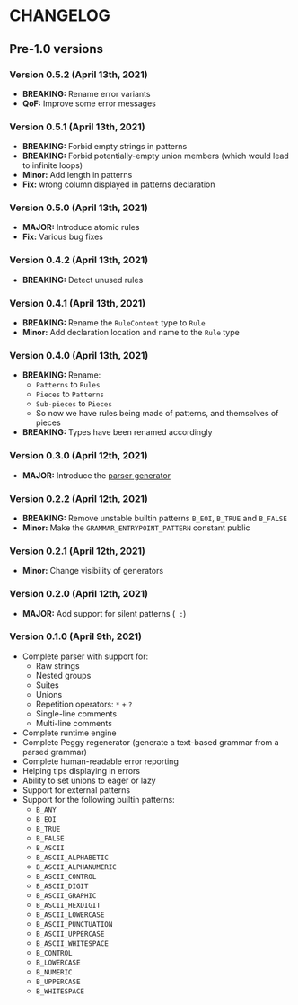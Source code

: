 # CHANGELOG

## Pre-1.0 versions

### Version 0.5.2 (April 13th, 2021)

* **BREAKING:** Rename error variants
* **QoF:** Improve some error messages

### Version 0.5.1 (April 13th, 2021)

* **BREAKING:** Forbid empty strings in patterns
* **BREAKING:** Forbid potentially-empty union members (which would lead to infinite loops)
* **Minor:** Add length in patterns
* **Fix:** wrong column displayed in patterns declaration

### Version 0.5.0 (April 13th, 2021)

* **MAJOR:** Introduce atomic rules
* **Fix:** Various bug fixes

### Version 0.4.2 (April 13th, 2021)

* **BREAKING:** Detect unused rules

### Version 0.4.1 (April 13th, 2021)

* **BREAKING:** Rename the `RuleContent` type to `Rule`
* **Minor:** Add declaration location and name to the `Rule` type

### Version 0.4.0 (April 13th, 2021)

* **BREAKING:** Rename:
  * `Patterns` to `Rules`
  * `Pieces` to `Patterns`
  * `Sub-pieces` to `Pieces`
  * So now we have rules being made of patterns, and themselves of pieces
* **BREAKING:** Types have been renamed accordingly

### Version 0.3.0 (April 12th, 2021)

* **MAJOR:** Introduce the [parser generator](peggy_derive/)

### Version 0.2.2 (April 12th, 2021)

* **BREAKING:** Remove unstable builtin patterns `B_EOI`, `B_TRUE` and `B_FALSE`
* **Minor:** Make the `GRAMMAR_ENTRYPOINT_PATTERN` constant public

### Version 0.2.1 (April 12th, 2021)

* **Minor:** Change visibility of generators

### Version 0.2.0 (April 12th, 2021)

* **MAJOR:** Add support for silent patterns (`_:`)

### Version 0.1.0 (April 9th, 2021)

* Complete parser with support for:
  * Raw strings
  * Nested groups
  * Suites
  * Unions
  * Repetition operators: `*` `+` `?`
  * Single-line comments
  * Multi-line comments
* Complete runtime engine
* Complete Peggy regenerator (generate a text-based grammar from a parsed grammar)
* Complete human-readable error reporting
* Helping tips displaying in errors
* Ability to set unions to eager or lazy
* Support for external patterns
* Support for the following builtin patterns:
  * `B_ANY`
  * `B_EOI`
  * `B_TRUE`
  * `B_FALSE`
  * `B_ASCII`
  * `B_ASCII_ALPHABETIC`
  * `B_ASCII_ALPHANUMERIC`
  * `B_ASCII_CONTROL`
  * `B_ASCII_DIGIT`
  * `B_ASCII_GRAPHIC`
  * `B_ASCII_HEXDIGIT`
  * `B_ASCII_LOWERCASE`
  * `B_ASCII_PUNCTUATION`
  * `B_ASCII_UPPERCASE`
  * `B_ASCII_WHITESPACE`
  * `B_CONTROL`
  * `B_LOWERCASE`
  * `B_NUMERIC`
  * `B_UPPERCASE`
  * `B_WHITESPACE`
